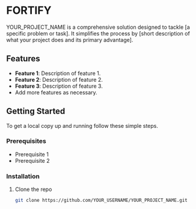 # FORTIFY


YOUR_PROJECT_NAME is a comprehensive solution designed to tackle [a specific problem or task]. It simplifies the process by [short description of what your project does and its primary advantage].

## Features

- **Feature 1**: Description of feature 1.
- **Feature 2**: Description of feature 2.
- **Feature 3**: Description of feature 3.
- Add more features as necessary.

## Getting Started

To get a local copy up and running follow these simple steps.

### Prerequisites

- Prerequisite 1
- Prerequisite 2

### Installation

1. Clone the repo
   ```sh
   git clone https://github.com/YOUR_USERNAME/YOUR_PROJECT_NAME.git
